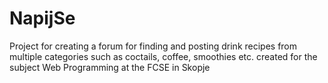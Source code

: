 # NapijSe

Project for creating a forum for finding and posting drink recipes from multiple categories such as coctails, coffee,
smoothies etc. created for the subject Web Programming at the FCSE in Skopje
